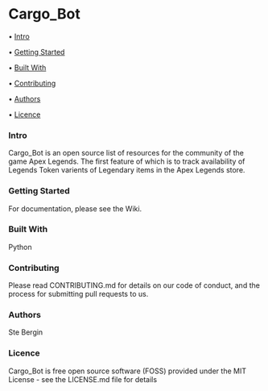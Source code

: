 # Cargo_Bot

• [Intro](#Intro)

• [Getting Started](#Getting_Started)

• [Built With](#Built_With)

• [Contributing](#Contributing)

• [Authors](#Authors)

• [Licence](#Licence)

### Intro
Cargo_Bot is an open source list of resources for the community of the game Apex Legends. The first feature of which is to track availability of Legends Token varients of Legendary items in the Apex Legends store.

### Getting Started
For documentation, please see the Wiki.

### Built With
Python

### Contributing
Please read CONTRIBUTING.md for details on our code of conduct, and the process for submitting pull requests to us.

### Authors
Ste Bergin

### Licence
Cargo_Bot is free open source software (FOSS) provided under the MIT License - see the LICENSE.md file for details
